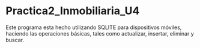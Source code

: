 # Practica2_Inmobiliaria_U4
Este programa esta hecho utilizando SQLITE para dispositivos móviles, haciendo las operaciones básicas, tales como actualizar, insertar, eliminar y buscar. 
